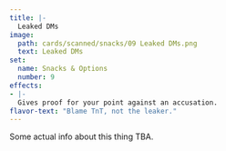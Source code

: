 ```yaml
---
title: |-
  Leaked DMs
image: 
  path: cards/scanned/snacks/09 Leaked DMs.png
  text: Leaked DMs
set:
  name: Snacks & Options
  number: 9
effects: 
- |-
  Gives proof for your point against an accusation.
flavor-text: "Blame TnT, not the leaker."
---
```

Some actual info about this thing TBA.
